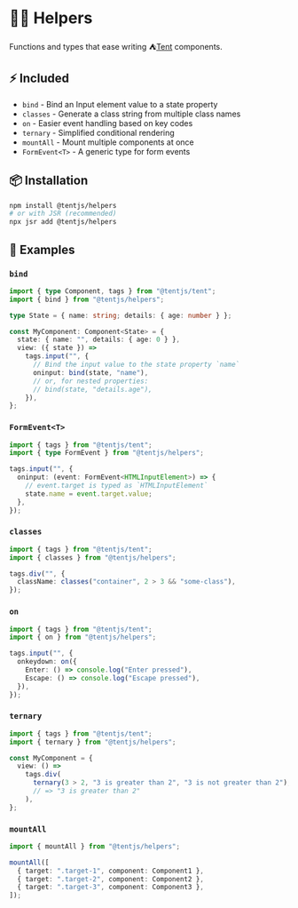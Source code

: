 # 💁🏻 Helpers

Functions and types that ease writing ⛺[Tent](https://github.com/tentjs/tent) components.

## ⚡ Included

- `bind` - Bind an Input element value to a state property
- `classes` - Generate a class string from multiple class names
- `on` - Easier event handling based on key codes
- `ternary` - Simplified conditional rendering
- `mountAll` - Mount multiple components at once
- `FormEvent<T>` - A generic type for form events

## 📦 Installation

```sh
npm install @tentjs/helpers
# or with JSR (recommended)
npx jsr add @tentjs/helpers
```

## 👀 Examples

### `bind`

```ts
import { type Component, tags } from "@tentjs/tent";
import { bind } from "@tentjs/helpers";

type State = { name: string; details: { age: number } };

const MyComponent: Component<State> = {
  state: { name: "", details: { age: 0 } },
  view: ({ state }) =>
    tags.input("", {
      // Bind the input value to the state property `name`
      oninput: bind(state, "name"),
      // or, for nested properties:
      // bind(state, "details.age"),
    }),
};
```

### `FormEvent<T>`

```ts
import { tags } from "@tentjs/tent";
import { type FormEvent } from "@tentjs/helpers";

tags.input("", {
  oninput: (event: FormEvent<HTMLInputElement>) => {
    // event.target is typed as `HTMLInputElement`
    state.name = event.target.value;
  },
});
```

### `classes`

```ts
import { tags } from "@tentjs/tent";
import { classes } from "@tentjs/helpers";

tags.div("", {
  className: classes("container", 2 > 3 && "some-class"),
});
```

### `on`

```ts
import { tags } from "@tentjs/tent";
import { on } from "@tentjs/helpers";

tags.input("", {
  onkeydown: on({
    Enter: () => console.log("Enter pressed"),
    Escape: () => console.log("Escape pressed"),
  }),
});
```

### `ternary`

```ts
import { tags } from "@tentjs/tent";
import { ternary } from "@tentjs/helpers";

const MyComponent = {
  view: () =>
    tags.div(
      ternary(3 > 2, "3 is greater than 2", "3 is not greater than 2"),
      // => "3 is greater than 2"
    ),
};
```

### `mountAll`

```ts
import { mountAll } from "@tentjs/helpers";

mountAll([
  { target: ".target-1", component: Component1 },
  { target: ".target-2", component: Component2 },
  { target: ".target-3", component: Component3 },
]);
```
